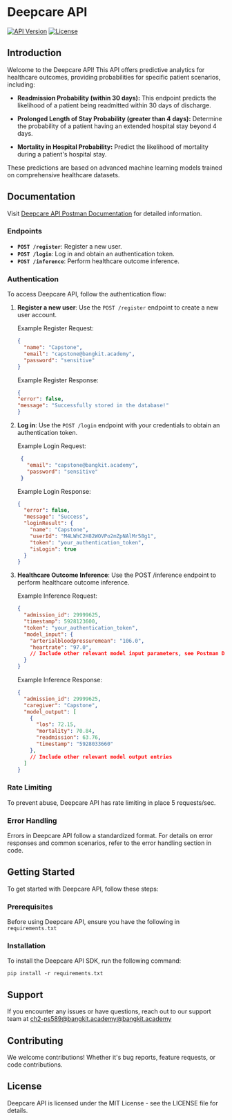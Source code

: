 # Deepcare API

[![API Version](https://img.shields.io/badge/API%20Version-v1.0-blue.svg)](https://deepcare-api-he4vzldwiq-et.a.run.app)
[![License](https://img.shields.io/badge/license-MIT-green.svg)](https://opensource.org/licenses/MIT)

## Introduction

Welcome to the Deepcare API! This API offers predictive analytics for healthcare outcomes, providing probabilities for specific patient scenarios, including:

- **Readmission Probability (within 30 days):** This endpoint predicts the likelihood of a patient being readmitted within 30 days of discharge.

- **Prolonged Length of Stay Probability (greater than 4 days):** Determine the probability of a patient having an extended hospital stay beyond 4 days.

- **Mortality in Hospital Probability:** Predict the likelihood of mortality during a patient's hospital stay.

These predictions are based on advanced machine learning models trained on comprehensive healthcare datasets.

## Documentation

Visit [Deepcare API Postman Documentation](https://documenter.getpostman.com/view/16311653/2s9YkocM2o) for detailed information.

### Endpoints

- **`POST /register`**: Register a new user.
- **`POST /login`**: Log in and obtain an authentication token.
- **`POST /inference`**: Perform healthcare outcome inference.

### Authentication

To access Deepcare API, follow the authentication flow:

1. **Register a new user**: Use the `POST /register` endpoint to create a new user account.

   Example Register Request:
   ```json
   {
     "name": "Capstone",
     "email": "capstone@bangkit.academy",
     "password": "sensitive"
   }
   ```

    Example Register Response:
    ```json
    {
    "error": false,
    "message": "Successfully stored in the database!"
    }
    ```
2. **Log in**: Use the `POST /login` endpoint with your credentials to obtain an authentication token.

   Example Login Request:
   ```json
    {
      "email": "capstone@bangkit.academy",
      "password": "sensitive"
    }
   ```

    Example Login Response:
    ```json
    {
      "error": false,
      "message": "Success",
      "loginResult": {
        "name": "Capstone",
        "userId": "M4LWhC2H82WOVPo2mZpNAlMr58g1",
        "token": "your_authentication_token",
        "isLogin": true
      }
    }
    ```

3. **Healthcare Outcome Inference**: Use the POST /inference endpoint to perform healthcare outcome inference.

    Example Inference Request:
    ```json
    {
      "admission_id": 29999625,
      "timestamp": 5928123600,
      "token": "your_authentication_token",
      "model_input": {
        "arterialbloodpressuremean": "106.0",
        "heartrate": "97.0",
        // Include other relevant model input parameters, see Postman Docs.
      }
    }
    ```

    Example Inference Response:
    ```json
    {
      "admission_id": 29999625,
      "caregiver": "Capstone",
      "model_output": [
        {
          "los": 72.15,
          "mortality": 70.84,
          "readmission": 63.76,
          "timestamp": "5928033660"
        },
        // Include other relevant model output entries
      ]
    }
    ```

### Rate Limiting

To prevent abuse, Deepcare API has rate limiting in place 5 requests/sec.

### Error Handling

Errors in Deepcare API follow a standardized format. For details on error responses and common scenarios, refer to the error handling section in code.

## Getting Started

To get started with Deepcare API, follow these steps:

### Prerequisites

Before using Deepcare API, ensure you have the following in `requirements.txt`

### Installation

To install the Deepcare API SDK, run the following command:
```shell
pip install -r requirements.txt
```
## Support
If you encounter any issues or have questions, reach out to our support team at [ch2-ps589@bangkit.academy@bangkit.academy](ch2-ps589@bangkit.academy@bangkit.academy)

## Contributing

We welcome contributions! Whether it's bug reports, feature requests, or code contributions.

## License
Deepcare API is licensed under the MIT License - see the LICENSE file for details.
